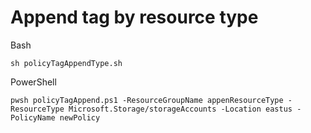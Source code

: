 # Append tag by resource type

Bash

```
sh policyTagAppendType.sh
```

PowerShell

```
pwsh policyTagAppend.ps1 -ResourceGroupName appenResourceType -ResourceType Microsoft.Storage/storageAccounts -Location eastus -PolicyName newPolicy
```